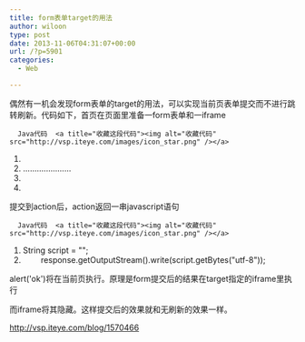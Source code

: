 ```yaml
---
title: form表单target的用法
author: wiloon
type: post
date: 2013-11-06T04:31:07+00:00
url: /?p=5901
categories:
  - Web

---
```

偶然有一机会发现form表单的target的用法，可以实现当前页表单提交而不进行跳转刷新。代码如下，首页在页面里准备一form表单和一iframe

<div id="">
  
    
      Java代码  <a title="收藏这段代码"><img alt="收藏代码" src="http://vsp.iteye.com/images/icon_star.png" /></a>
    
  
  
  <ol start="1">
    <li>
      <form action="提交的action" method="post" target="theID">
    </li>
    <li>
      .....................
    </li>
    <li>
      </form>
    </li>
    <li>
      <iframe name="theID" style="display: none;"></iframe>
    </li>
  </ol>

提交到action后，action返回一串javascript语句

<div id="">
  
    
      Java代码  <a title="收藏这段代码"><img alt="收藏代码" src="http://vsp.iteye.com/images/icon_star.png" /></a>
    
  
  
  <ol start="1">
    <li>
      String script = "<script>alert('ok!');</script>";
    </li>
    <li>
              response.getOutputStream().write(script.getBytes("utf-8"));
    </li>
  </ol>

alert('ok')将在当前页执行。原理是form提交后的结果在target指定的iframe里执行
  
而iframe将其隐藏。这样提交后的效果就和无刷新的效果一样。

<http://vsp.iteye.com/blog/1570466>